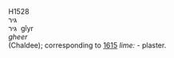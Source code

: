 <body>
  <p>H1528<br>  גּיר  <br> גִּיר  ‎  gı̂yr  <br><i>gheer </i><br>(Chaldee); corresponding to <a href="h1615.htm">1615</a>  <i>lime: - </i>plaster.<br></p>
 </body>